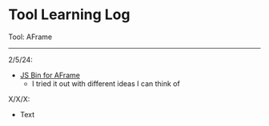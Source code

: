 # Tool Learning Log

Tool: AFrame

---

2/5/24:
* [JS Bin for AFrame](https://jsbin.com/yasapodubi/edit?html,output)
  * I tried it out with different ideas I can think of

X/X/X:
* Text


<!--
* Links you used today (websites, videos, etc)
* Things you tried, progress you made, etc
* Challenges, a-ha moments, etc
* Questions you still have
* What you're going to try next
-->
